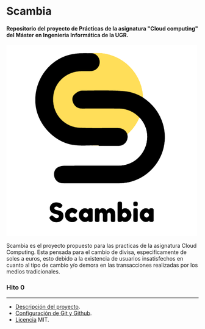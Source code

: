 # Scambia
#### Repositorio del proyecto de Prácticas de la asignatura "Cloud computing" del Máster en Ingenieria Informática de la UGR. 

![](https://raw.githubusercontent.com/florescobar/Scambia-PracticasCC-UGR/main/docs/img/logo.png)

Scambia es el proyecto propuesto para las practicas de la asignatura Cloud Computing. Esta pensada para el cambio de divisa, especificamente de soles a euros, esto debido a la existencia de usuarios insatisfechos en cuanto al tipo de cambio y/o demora en las transacciones realizadas por los medios tradicionales.

### Hito 0
------------
- [Descripción del proyecto](/docs/hito_0/0_descripcionproyecto.md).
- [Configuración de Git y Github](/docs/hito_0/1_configuraciongit.md).
- [Licencia](https://github.com/florescobar/Scambia-PracticasCC-UGR/blob/main/LICENSE) MIT.